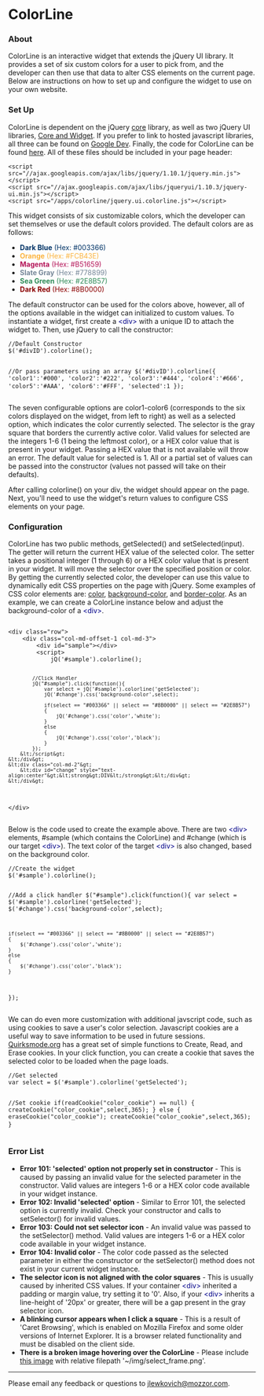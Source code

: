 <h1>ColorLine</h1>
<div id="mainwin" class="col-md-8">
<div id="contentwell" class="well">
<h3>About</h3>
<p>
	ColorLine is an interactive widget that extends the jQuery UI library. It provides a set of six custom colors for a user to pick from, and the developer can then use that data to alter CSS elements on the current page. Below are instructions on how to set up and configure the widget to use on your own website.
</p>
<h3>Set Up</h3>
<p>
ColorLine is dependent on the jQuery <a href="http://jquery.com/download/">core</a> library, as well as two jQuery UI libraries, <a href="http://jqueryui.com/download/#!version=1.10.3&components=1100000000000000000000000000000000">Core and Widget</a>. If you prefer to link to hosted javascript libraries, all three can be found on <a href="https://developers.google.com/speed/libraries/devguide?hl=fr-FR">Google Dev</a>. Finally, the code for ColorLine can be found <a href="./jquery.ui.colorline.js">here</a>. All of these files should be included in your page header:
</p>
<pre class="prettyprint">
<code>&lt;script src="//ajax.googleapis.com/ajax/libs/jquery/1.10.1/jquery.min.js"&gt;&lt;/script&gt;
&lt;script src="//ajax.googleapis.com/ajax/libs/jqueryui/1.10.3/jquery-ui.min.js"&gt;&lt;/script&gt;
&lt;script src="<?php echo home_url() ?>/apps/colorline/jquery.ui.colorline.js"&gt;&lt;/script&gt;</code>
</pre>
<p>
This widget consists of six customizable colors, which the developer can set themselves or use the default colors provided. The default colors are as follows:
</p>
<p>
	<ul>
		<li><font style="color: #003366"><strong>Dark Blue</strong> (Hex: #003366)</font></li>
		<li><font style="color: #FCB43E"><strong>Orange</strong> (Hex: #FCB43E)</font></li>
		<li><font style="color: #B51659"><strong>Magenta</strong> (Hex: #B51659)</font></li>
		<li><font style="color: #778899"><strong>Slate Gray</strong> (Hex: #778899)</font></li>
		<li><font style="color: #2E8B57"><strong>Sea Green</strong> (Hex: #2E8B57)</font></li>
		<li><font style="color: #8B0000"><strong>Dark Red</strong> (Hex: #8B0000)</font></li>
	</ul>
</p>
<p>
The default constructor can be used for the colors above, however, all of the options available in the widget can initialized to custom values. To instantiate a widget, first create a <font style="color: #000088">&lt;div&gt;</font> with a unique ID to attach the widget to. Then, use jQuery to call the constructor:
</p>
<pre class="prettyprint">
<code>//Default Constructor
$('#divID').colorline();

//Or pass parameters using an array
$('#divID').colorline({
	'color1':'#000',
	'color2':'#222',
	'color3':'#444',
	'color4':'#666',
	'color5':'#AAA',
	'color6':'#FFF',
	'selected':1
});</code>
</pre>
<p>
The seven configurable options are <font class="mono">color1</font>-<font class="mono">color6</font> (corresponds to the six colors displayed on the widget, from left to right) as well as a <font class="mono">selected</font> option, which indicates the color currently selected. The <font class="mono">selector</font> is the gray square that borders the currently active color. Valid values for <font class="mono">selected</font> are the integers 1-6 (1 being the leftmost color), or a HEX color value that is present in your widget. Passing a HEX value that is not available will throw an error. The default value for <font class="mono">selected</font> is 1. All or a partial set of values can be passed into the constructor (values not passed will take on their defaults).
</p>
<p>
After calling <font class="mono">colorline()</font> on your div, the widget should appear on the page. Next, you'll need to use the widget's return values to configure CSS elements on your page.
<h3>Configuration</h3>
<p>
ColorLine has two public methods, <font class="mono">getSelected()</font> and <font class="mono">setSelected(input)</font>. The getter will return the current HEX value of the selected color. The setter takes a positional integer (1 through 6) or a HEX color value that is present in your widget. It will move the selector over the specified position or color. By getting the currently selected color, the developer can use this value to dynamically edit CSS properties on the page with jQuery. Some examples of CSS color elements are: <a href="https://developer.mozilla.org/en-US/docs/Web/CSS/color">color</a>, <a href="https://developer.mozilla.org/en-US/docs/Web/CSS/background-color">background-color</a>, and <a href="https://developer.mozilla.org/en-US/docs/Web/CSS/border-color">border-color</a>. As an example, we can create a ColorLine instance below and adjust the <font class="mono">background-color</font> of a <font style="color: #000088">&lt;div&gt;</font>.
</p>
<pre class="prettyprint">
<code>
&lt;div class="row"&gt;
	&lt;div class="col-md-offset-1 col-md-3"&gt;
		&lt;div id="sample"&gt;&lt;/div&gt;
		&lt;script&gt;
			jQ('#sample').colorline();
			
			//Click Handler
			jQ("#sample").click(function(){
				var select = jQ('#sample').colorline('getSelected');
				jQ('#change').css('background-color',select);
				
				if(select == "#003366" || select == "#8B0000" || select == "#2E8B57")
				{
					jQ('#change').css('color','white');
				}
				else
				{
					jQ('#change').css('color','black');
				}
			});
		&lt;/script&gt;
	&lt;/div&gt;
	&lt;div class="col-md-2"&gt;
		&lt;div id="change" style="text-align:center"&gt;&lt;strong&gt;DIV&lt;/strong&gt;&lt;/div&gt;
	&lt;/div&gt;
&lt;/div&gt;
</code>
</pre>
<p>Below is the code used to create the example above. There are two <font style="color: #000088">&lt;div&gt;</font> elements, <font class="mono">#sample</font> (which contains the ColorLine) and <font class="mono">#change</font> (which is our target <font style="color: #000088">&lt;div&gt;</font>). The text color of the target <font style="color: #000088">&lt;div&gt;</font> is also changed, based on the background color.</p>
<pre class="prettyprint">
<code>//Create the widget
$('#sample').colorline();
			
//Add a click handler
$("#sample").click(function(){
	var select = $('#sample').colorline('getSelected');
	$('#change').css('background-color',select);
	
	if(select == "#003366" || select == "#8B0000" || select == "#2E8B57")
	{
		$('#change').css('color','white');
	}
	else
	{
		$('#change').css('color','black');
	}
});</code>
</pre>
<p>
We can do even more customization with additional javscript code, such as using cookies to save a user's color selection. Javascript cookies are a useful way to save information to be used in future sessions. <a href="http://www.quirksmode.org/js/cookies.html?cookievalue=test1#script">Quirksmode.org</a> has a great set of simple functions to Create, Read, and Erase cookies. In your click function, you can create a cookie that saves the selected color to be loaded when the page loads.
</p>
<pre class="prettyprint">
<code>//Get selected
var select = $('#sample').colorline('getSelected');

//Set cookie
if(readCookie("color_cookie") == null)
{
	createCookie("color_cookie",select,365);
}
else
{
	eraseCookie("color_cookie");
	createCookie("color_cookie",select,365);
}</code>
</pre>
<h3>Error List</h3>
<p>
	<ul style="font-size:14px">
		<li><strong>Error 101: 'selected' option not properly set in constructor</strong> - This is caused by passing an invalid value for the <font class="mono">selected</font> parameter in the constructor. Valid values are integers 1-6 or a HEX color code available in your widget instance.</li>
		<li><strong>Error 102: Invalid 'selected' option</strong> - Similar to Error 101, the <font class="mono">selected</font> option is currently invalid. Check your constructor and calls to <font class="mono">setSelector()</font> for invalid values.
		<li><strong>Error 103: Could not set selector icon</strong> - An invalid value was passed to the <font class="mono">setSelector()</font> method. Valid values are integers 1-6 or a HEX color code available in your widget instance.</li>
		<li><strong>Error 104: Invalid color</strong> - The color code passed as the <font class="mono">selected</font> parameter in either the constructor or the <font class="mono">setSelector()</font> method does not exist in your current widget instance.</li>
		<li><strong>The selector icon is not aligned with the color squares</strong> - This is usually caused by inherited CSS values. If your container <font style="color: #000088">&lt;div&gt;</font> inherited a <font class="mono">padding</font> or <font class="mono">margin</font> value, try setting it to '0'. Also, if your <font style="color: #000088">&lt;div&gt;</font> inherits a <font class="mono">line-height</font> of '20px' or greater, there will be a gap present in the gray <font class="mono">selector</font> icon.</li>
		<li><strong>A blinking cursor appears when I click a square</strong> - This is a result of 'Caret Browsing', which is enabled on Mozilla Firefox and some older versions of Internet Explorer. It is a browser related functionality and must be disabled on the client side.</li>
		<li><strong>There is a broken image hovering over the ColorLine</strong> - Please include <a href="http://mozzor.com/img/select_frame.png">this image</a> with relative filepath '~/img/select_frame.png'.</li>
	</ul>
</p>
<hr>
<p>Please email any feedback or questions to <a href="mailto:jlewkovich@mozzor.com">jlewkovich@mozzor.com</a>.</p>

</div>	
</div>
